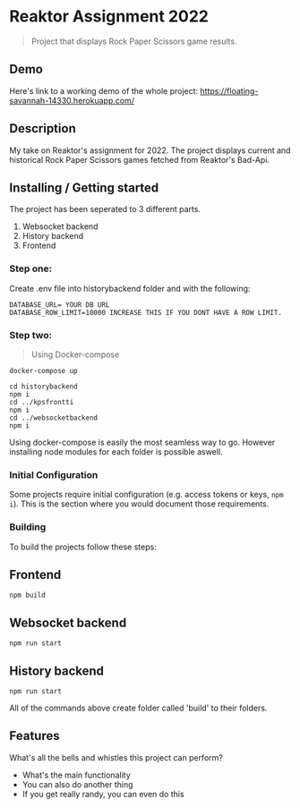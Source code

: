 # Reaktor Assignment 2022
> Project that displays Rock Paper Scissors game results.

## Demo
Here's link to a working demo of the whole project: https://floating-savannah-14330.herokuapp.com/

## Description
My take on Reaktor's assignment for 2022. The project displays current and historical Rock Paper Scissors games fetched from Reaktor's Bad-Api.

## Installing / Getting started

The project has been seperated to 3 different parts.

1. Websocket backend
2. History backend
3. Frontend


### Step one:

Create .env file into historybackend folder and with the following:

```shell
DATABASE_URL= YOUR DB URL
DATABASE_ROW_LIMIT=10000 INCREASE THIS IF YOU DONT HAVE A ROW LIMIT.
```

### Step two:
> Using Docker-compose
```shell
docker-compose up
```


```shell
cd historybackend
npm i
cd ../kpsfrontti
npm i
cd ../websocketbackend
npm i
```

Using docker-compose is easily the most seamless way to go.
However installing node modules for each folder is possible aswell.

### Initial Configuration

Some projects require initial configuration (e.g. access tokens or keys, `npm i`).
This is the section where you would document those requirements.

### Building

To build the projects follow these steps:

## Frontend

```shell
npm build
```

## Websocket backend

```shell
npm run start
```

## History backend

```shell
npm run start
```

All of the commands above create folder called 'build' to their folders.

## Features

What's all the bells and whistles this project can perform?
* What's the main functionality
* You can also do another thing
* If you get really randy, you can even do this

